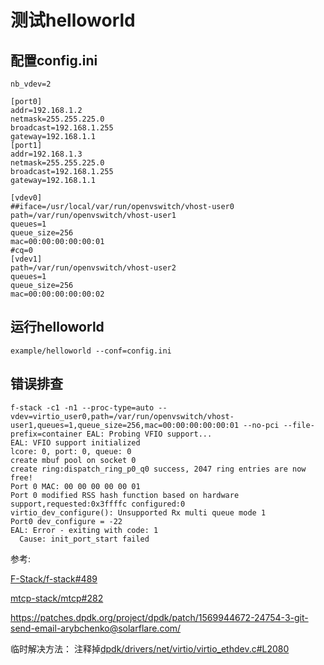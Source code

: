 # 测试helloworld

## 配置config.ini

``` shell
nb_vdev=2
```

``` shell
[port0]
addr=192.168.1.2
netmask=255.255.225.0
broadcast=192.168.1.255
gateway=192.168.1.1
[port1]
addr=192.168.1.3
netmask=255.255.225.0
broadcast=192.168.1.255
gateway=192.168.1.1
```

``` shell
[vdev0]
##iface=/usr/local/var/run/openvswitch/vhost-user0
path=/var/run/openvswitch/vhost-user1
queues=1
queue_size=256
mac=00:00:00:00:00:01
#cq=0
[vdev1]
path=/var/run/openvswitch/vhost-user2
queues=1
queue_size=256
mac=00:00:00:00:00:02
```

## 运行helloworld

``` shell
example/helloworld --conf=config.ini
```

## 错误排查

``` shell
f-stack -c1 -n1 --proc-type=auto --vdev=virtio_user0,path=/var/run/openvswitch/vhost-user1,queues=1,queue_size=256,mac=00:00:00:00:00:01 --no-pci --file-prefix=container EAL: Probing VFIO support...
EAL: VFIO support initialized
lcore: 0, port: 0, queue: 0
create mbuf pool on socket 0
create ring:dispatch_ring_p0_q0 success, 2047 ring entries are now free!
Port 0 MAC: 00 00 00 00 00 01
Port 0 modified RSS hash function based on hardware support,requested:0x3ffffc configured:0
virtio_dev_configure(): Unsupported Rx multi queue mode 1
Port0 dev_configure = -22
EAL: Error - exiting with code: 1
  Cause: init_port_start failed
 ```

参考:

[F-Stack/f-stack#489](https://github.com/F-Stack/f-stack/issues/489)

[mtcp-stack/mtcp#282](https://github.com/mtcp-stack/mtcp/issues/282)

<https://patches.dpdk.org/project/dpdk/patch/1569944672-24754-3-git-send-email-arybchenko@solarflare.com/>

临时解决方法：
注释掉[dpdk/drivers/net/virtio/virtio_ethdev.c#L2080](https://github.com/F-Stack/f-stack/blob/2df8fe233511da315136e8a64f0f63428b5cab73/dpdk/drivers/net/virtio/virtio_ethdev.c#L2080)
